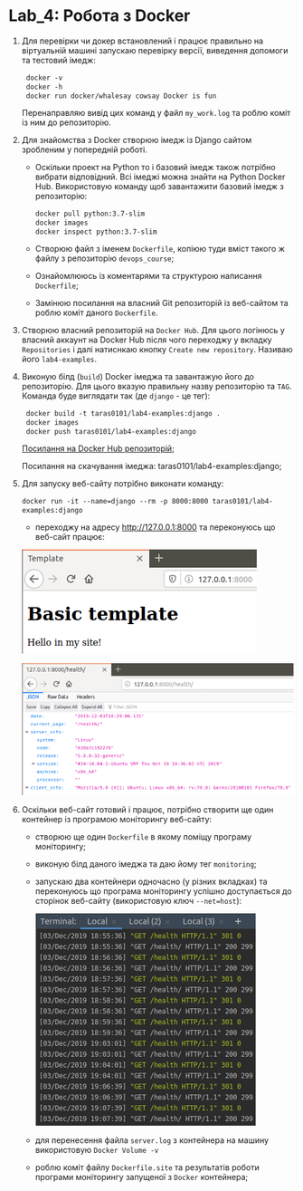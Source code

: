 # Lab_4: Робота з Docker

1. Для перевірки чи докер встановлений і працює правильно на віртуальній машині запускаю перевірку версії, виведення допомоги та тестовий імедж:
   
        docker -v
        docker -h
        docker run docker/whalesay cowsay Docker is fun

    Перенаправляю вивід цих команд у файл `my_work.log` та роблю коміт із ним до репозиторію.
    
2. Для знайомства з Docker створюю імедж із Django сайтом зробленим у попередній роботі.

    * Оскільки проект на Python то і базовий імедж також потрібно вибрати відповідний. Всі імеджі можна знайти на Python Docker Hub. Використовую команду щоб завантажити базовий імедж з репозиторію:

          docker pull python:3.7-slim
          docker images
          docker inspect python:3.7-slim

    * Створюю файл з іменем `Dockerfile`, копіюю туди вміст такого ж файлу з репозиторію `devops_course`;

    * Ознайомлююсь із коментарями та структурою написання `Dockerfile`;

    * Замінюю посилання на власний Git репозиторій із веб-сайтом та роблю коміт даного `Dockerfile`.

3. Створюю власний репозиторій на `Docker Hub`. Для цього логінюсь у власний аккаунт на Docker Hub після чого переходжу у вкладку `Repositories` і далі натиснкаю кнопку `Create new repository`. Називаю його `lab4-examples`.
4. Виконую білд (`build`) Docker імеджа та завантажую його до репозиторію. Для цього вказую правильну назву репозиторію та `TAG`. Команда буде виглядати так (де `django` - це тег):
    
        docker build -t taras0101/lab4-examples:django .
        docker images
        docker push taras0101/lab4-examples:django
        
    [Посилання на Docker Hub репозиторій](https://hub.docker.com/repository/docker/taras0101/lab4-examples);
    
    Посилання на скачування імеджа: taras0101/lab4-examples:django;
 
5. Для запуску веб-сайту потрібно виконати команду:
   
       docker run -it --name=django --rm -p 8000:8000 taras0101/lab4-examples:django
   
    * переходжу на адресу http://127.0.0.1:8000 та переконуюсь що веб-сайт працює:
    
    ![homepage](images/lab_4_1.png)
    
    ![/health](images/lab_4_2.png)
    
6. Оскільки веб-сайт готовий і працює, потрібно створити ще один контейнер із програмою моніторингу веб-сайту:

    * створюю ще один `Dockerfile` в якому поміщу програму моніторингу;

    * виконую білд даного імеджа та даю йому тег `monitoring`;

    * запускаю два контейнери одночасно (у різних вкладках) та переконуюсь що програма моніторингу успішно доступається до сторінок веб-сайту (використовую ключ `--net=host`):
    
        ![site](images/lab_4_3.png)
    * для перенесення файла `server.log` з контейнера на машину використовую `Docker Volume -v`
    * роблю коміт файлу `Dockerfile.site` та результатів роботи програми моніторингу запущеної з `Docker` контейнера;

